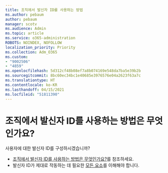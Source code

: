 ```yaml
---
title: 조직에서 발신자 ID를 사용하는 방법
ms.author: pebaum
author: pebaum
manager: scotv
ms.audience: Admin
ms.topic: article
ms.service: o365-administration
ROBOTS: NOINDEX, NOFOLLOW
localization_priority: Priority
ms.collection: Adm_O365
ms.custom:
- "9002506"
- "4859"
ms.openlocfilehash: 5d312cf48b08ef7a8b074169e548da7ba5e39b2b
ms.sourcegitcommit: 8bc60ec34bc1e40685e3976576e04a2623f63a7c
ms.translationtype: HT
ms.contentlocale: ko-KR
ms.lasthandoff: 04/15/2021
ms.locfileid: "51811390"
---
```

# <a name="how-can-caller-id-be-used-in-your-organization"></a>조직에서 발신자 ID를 사용하는 방법은 무엇인가요?

사용자에 대한 발신자 ID를 구성하시겠습니까?

- [조직에서 발신자 ID를 사용하는 방법은 무엇인가요?](https://docs.microsoft.com/microsoftteams/how-can-caller-id-be-used-in-your-organization)를 참조하세요.
- 발신자 ID가 제대로 작동하는 데 필요한 [모든 요소](https://docs.microsoft.com/microsoftteams/more-about-calling-line-id-and-calling-party-name)를 이해해야 합니다.
